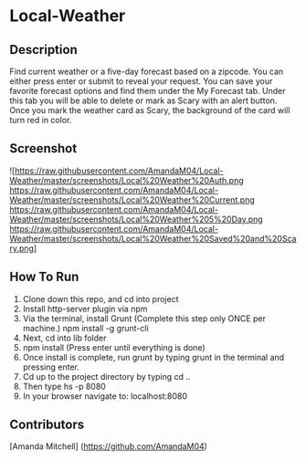 # Local-Weather

## Description
Find current weather or a five-day forecast based on a zipcode. You can either press enter or submit to reveal your request. You can save your favorite forecast options and find them under the My Forecast tab. Under this tab you will be able to delete or mark as Scary with an alert button. Once you mark the weather card as Scary, the background of the card will turn red in color.

## Screenshot
![https://raw.githubusercontent.com/AmandaM04/Local-Weather/master/screenshots/Local%20Weather%20Auth.png
  https://raw.githubusercontent.com/AmandaM04/Local-Weather/master/screenshots/Local%20Weather%20Current.png
  https://raw.githubusercontent.com/AmandaM04/Local-Weather/master/screenshots/Local%20Weather%205%20Day.png
  https://raw.githubusercontent.com/AmandaM04/Local-Weather/master/screenshots/Local%20Weather%20Saved%20and%20Scary.png]


## How To Run
1. Clone down this repo, and cd into project
2. Install http-server plugin via npm
3. Via the terminal, install Grunt (Complete this step only ONCE per machine.) npm install -g grunt-cli
4. Next, cd into lib folder
5. npm install (Press enter until everything is done)
6. Once install is complete, run grunt by typing grunt in the terminal and pressing enter.
7. Cd up to the project directory by typing cd ..
8. Then type hs -p 8080
9. In your browser navigate to: localhost:8080

## Contributors
[Amanda Mitchell] (https://github.com/AmandaM04)
